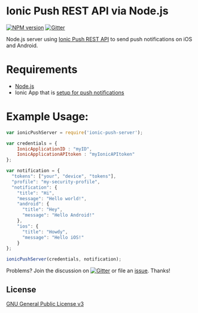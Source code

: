 # Ionic Push REST API via Node.js

[![NPM version](http://img.shields.io/npm/v/ionic-push-server.svg)](https://www.npmjs.com/package/ionic-push-server)
[![Gitter](https://badges.gitter.im/Join%20Chat.svg)](https://gitter.im/benrondeau/Ionic-Push-Notification-NodeJS-Server?utm_source=badge&utm_medium=badge&utm_campaign=pr-badge)

Node.js server using [Ionic Push REST API](http://docs.ionic.io/docs/push-overview) to send push notifications on iOS and Android.

# Requirements
- [Node.js](https://nodejs.org/)
- Ionic App that is [setup for push notifications](http://docs.ionic.io/docs/push-quick-start)

# Example Usage:

```javascript
var ionicPushServer = require('ionic-push-server');

var credentials = {
    IonicApplicationID : "myID",
    IonicApplicationAPItoken : "myIonicAPItoken"
};

var notification = {
  "tokens": ["your", "device", "tokens"],
  "profile": "my-security-profile",
  "notification": {
    "title": "Hi",
    "message": "Hello world!",
    "android": {
      "title": "Hey",
      "message": "Hello Android!"
    },
    "ios": {
      "title": "Howdy",
      "message": "Hello iOS!"
    } 
};

ionicPushServer(credentials, notification);

```

Problems? Join the discussion on [![Gitter](https://badges.gitter.im/Join%20Chat.svg)](https://gitter.im/benrondeau/Ionic-Push-Notification-NodeJS-Server?utm_source=badge&utm_medium=badge&utm_campaign=pr-badge) or file an [issue](https://github.com/benrondeau/Ionic-Push-Notification-NodeJS-Server/issues). Thanks!

## License
[GNU General Public License v3](http://www.gnu.org/licenses/gpl-3.0.txt)

